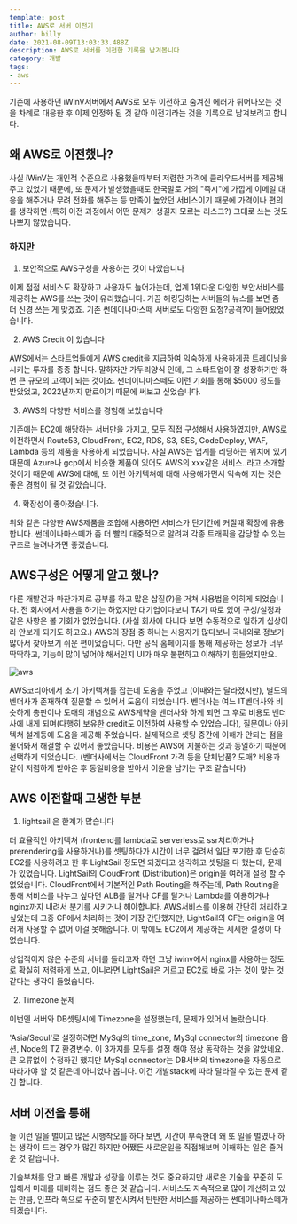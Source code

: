 ```yaml
---
template: post
title: AWS로 서버 이전기
author: billy
date: 2021-08-09T13:03:33.488Z
description: AWS로 서버를 이전한 기록을 남겨봅니다
category: 개발
tags:
- aws
---
```

기존에 사용하던 iWinV서버에서 AWS로 모두 이전하고 숨겨진 에러가 튀어나오는 것을 차례로 대응한 후 이제 안정화 된 것 같아 이전기라는 것을 기록으로 남겨보려고 합니다.

## 왜 AWS로 이전했나?

사실 iWinV는 개인적 수준으로 사용했을때부터 저렴한 가격에 클라우드서버를 제공해 주고 있었기 때문에, 또 문제가 발생했을때도 한국말로 거의 "즉시"에 가깝게 이메일 대응을 해주거나 무려 전화를 해주는 등 만족이 높았던 서비스이기 때문에 가격이나 편의를 생각하면 (특히 이전 과정에서 어떤 문제가 생길지 모르는 리스크?) 그대로 쓰는 것도 나쁘지 않았습니다.

### 하지만

1. 보안적으로 AWS구성을 사용하는 것이 나았습니다

이제 점점 서비스도 확장하고 사용자도 늘어가는데, 업계 1위다운 다양한 보안서비스를 제공하는 AWS를 쓰는 것이 유리했습니다. 가끔 해킹당하는 서버들의 뉴스를 보면 좀 더 신경 쓰는 게 맞겠죠. 기존 썬데이나마스떼 서버로도 다양한 요청?공격?이 들어왔었습니다.

2. AWS Credit 이 있습니다

AWS에서는 스타트업들에게 AWS credit을 지급하여 익숙하게 사용하게끔 트레이닝을 시키는 투자를 종종 합니다. 말하자만 가두리양식 인데, 그 스타트업이 잘 성장하기만 하면 큰 규모의 고객이 되는 것이죠. 썬데이나마스떼도 이런 기회를 통해 $5000 정도를 받았었고, 2022년까지 만료이기 때문에 써보고 싶었습니다.

3. AWS의 다양한 서비스를 경험해 보았습니다

기존에는 EC2에 해당하는 서버만을 가지고, 모두 직접 구성해서 사용하였지만, AWS로 이전하면서 Route53, CloudFront, EC2, RDS, S3, SES, CodeDeploy, WAF, Lambda 등의 제품을 사용하게 되었습니다. 사실 AWS는 업계를 리딩하는 위치에 있기 때문에 Azure나 gcp에서 비슷한 제품이 있어도 AWS의 xxx같은 서비스..라고 소개할 것이기 때문에 AWS에 대해, 또 이런 아키텍쳐에 대해 사용해가면서 익숙해 지는 것은 좋은 경험이 될 것 같았습니다.

4. 확장성이 좋아졌습니다.

위와 같은 다양한 AWS제품을 조합해 사용하면 서비스가 단기간에 커질때 확장에 유용합니다. 썬데이나마스떼가 좀 더 빨리 대중적으로 알려져 각종 트래픽을 감당할 수 있는 구조로 늘려나가면 좋겠습니다.

## AWS구성은 어떻게 알고 했나?

다른 개발건과 마찬가지로 공부를 하고 많은 삽질(?)을 거쳐 사용법을 익히게 되었습니다. 전 회사에서 사용을 하기는 하였지만 대기업이다보니 TA가 따로 있어 구성/설정과 같은 사항은 볼 기회가 없었습니다. (사실 회사에 다니다 보면 수동적으로 일하기 십상이라 안보게 되기도 하고요.) AWS의 장점 중 하나는 사용자가 많다보니 국내외로 정보가 많아서 찾아보기 쉬운 편이었습니다. 다만 공식 홈페이지를 통해 제공하는 정보가 너무 딱딱하고, 기능이 많이 넣어야 해서인지 UI가 매우 불편하고 이해하기 힘들었지만요.

![aws](/media/aws.jpg "선데이나마스떼?")

AWS코리아에서 초기 아키텍쳐를 잡는데 도움을 주었고 (이때와는 달라졌지만), 별도의 벤더사가 존재하여 질문할 수 있어서 도움이 되었습니다. 벤더사는 여느 IT벤더사와 비슷하게 총판이나 도매의 개념으로 AWS계약을 벤더사와 하게 되면 그 후로 비용도 벤더사에 내게 되며(다행히 보유한 credit도 이전하여 사용할 수 있었습니다), 질문이나 아키텍쳐 설계등에 도움을 제공해 주었습니다. 실제적으로 셋팅 중간에 이해가 안되는 점을 물어봐서 해결할 수 있어서 좋았습니다. 비용은 AWS에 지불하는 것과 동일하기 때문에 선택하게 되었습니다. (벤더사에서는 CloudFront 가격 등을 단체납품? 도매? 비용과 같이 저렴하게 받아온 후 동일비용을 받아서 이윤을 남기는 구조 같습니다)

## AWS 이전할때 고생한 부분

1. lightsail 은 한계가 많습니다

더 효율적인 아키텍쳐 (frontend를 lambda로 serverless로 ssr처리하거나 prerendering을 사용하거나)를 셋팅하다가 시간이 너무 걸려서 일단 포기한 후 단순히 EC2를 사용하려고 한 후 LightSail 정도면 되겠다고 생각하고 셋팅을 다 했는데, 문제가 있었습니다. LightSail의 CloudFront (Distribution)은 origin을 여러개 설정 할 수 없었습니다. CloudFront에서 기본적인 Path Routing을 해주는데, Path Routing을 통해 서비스를 나누고 싶다면 ALB를 달거나 CF를 달거나 Lambda를 이용하거나 nginx까지 내려서 분기를 시키거나 해야합니다. AWS서비스를 이용해 간단히 처리하고 싶었는데 그중 CF에서 처리하는 것이 가장 간단했지만, LightSail의 CF는 origin을 여러개 사용할 수 없어 이걸 못해줍니다. 이 밖에도 EC2에서 제공하는 세세한 설정이 다 없습니다.

상업적이지 않은 수준의 서버를 돌리고자 하면 그냥 iwinv에서 nginx를 사용하는 정도로 확실히 저렴하게 쓰고, 아니라면 LightSail은 거르고 EC2로 바로 가는 것이 맞는 것 같다는 생각이 들었습니다.

2. Timezone 문제

이번엔 서버와 DB셋팅시에 Timezone을 설정했는데, 문제가 있어서 놀랐습니다.

'Asia/Seoul'로 설정하려면 MySql의 time_zone, MySql connector의 timezone 옵션, Node의 TZ 환경변수. 이 3가지를 모두를 설정 해야 정상 동작하는 것을 알았네요. 큰 오류없이 수정하긴 했지만 MySql connector는 DB서버의 timezone을 자동으로 따라가야 할 것 같은데 아니었나 봅니다. 이건 개발stack에 따라 달라질 수 있는 문제 같긴 합니다.

## 서버 이전을 통해

늘 이런 일을 벌이고 많은 시행착오를 하다 보면, 시간이 부족한데 왜 또 일을 벌였나 하는 생각이 드는 경우가 많긴 하지만 어쨌든 새로운일을 직접해보며 이해하는 일은 즐거운 것 같습니다.

기술부채를 안고 빠른 개발과 성장을 이루는 것도 중요하지만 새로운 기술을 꾸준히 도입해서 미래를 대비하는 점도 좋은 것 같습니다. 서비스도 지속적으로 많이 개선하고 있는 만큼, 인프라 쪽으로 꾸준히 발전시켜서 탄탄한 서비스를 제공하는 썬데이나마스떼가 되겠습니다.
